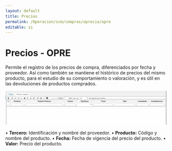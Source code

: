 ```yaml
---
layout: default
title: Precios
permalink: /Operacion/scm/compras/oprecio/opre
editable: si
---
```


# Precios - OPRE

Permite el registro de los precios de compra, diferenciados por fecha y proveedor. Así como también se mantiene el histórico de precios del mismo producto, para el estudio de su comportamiento o valoración, y es útil en las devoluciones de productos comprados.


![](opre1.png)

•	**Tercero:** Identificación y nombre del proveedor.
•	**Producto:** Código y nombre del producto.
•	**Fecha:** Fecha de vigencia del precio del producto.
•	**Valor:** Precio del producto.


